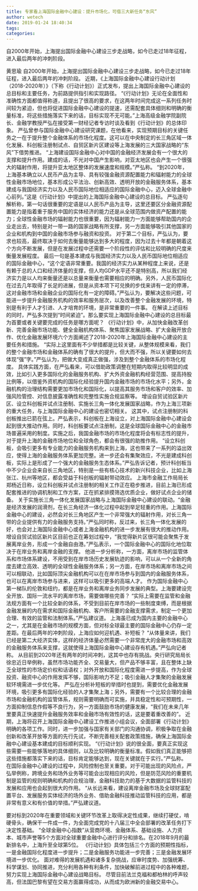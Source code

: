 ```yaml
---
title: 专家看上海国际金融中心建设：提升市场化，可借三大新任务“东风”
author: wetech
date: 2019-01-24 18:40:34
tags: 
categories: 
---
```

自2000年开始，上海提出国际金融中心建设三步走战略，如今已走过18年征程，进入最后两年的冲刺阶段。
<!-- more -->
黄思瑜
自2000年开始，上海提出国际金融中心建设三步走战略，如今已走过18年征程，进入最后两年的冲刺阶段。
近期，《上海国际金融中心建设行动计划（2018-2020年）》（下称《行动计划》）正式发布，提出上海国际金融中心建设的总目标和主要任务，为前路提供指引和实现路径。
“《行动计划》无论在全面性和准确性方面都值得称道，且提出了很高的要求，在这两年时间完成这一系列任务时间较为紧迫，但也将促进国际金融中心建设的提速，还需配套具体细则和明确的衡量标准，将这些措施落实下来的话，目标实现不无可能。”上海高级金融学院副院长、金融学教授严弘在接受第一财经记者专访时谈及看到《行动计划》的总体印象。
严弘曾参与国际金融中心建设研究课题，在他看来，实现预期目标的关键任务之一在于提升整个金融体系的市场化程度。这可以在中央制定的长三角区域一体化发展、科创板注册制试点、自贸区新片区建设等上海发展的三大国家战略的“东风”下借势推进。
“上海建设国际金融中心对中国的金融经济发展会有一个很大的支撑和提升作用。建成的话，不光对中国产生影响，对亚太地区也会产生一个很强大的辐射作用，将提升亚太地区整体的发展速度和规模。”严弘称。
“到2020年，上海基本确立以人民币产品为主导、具有较强金融资源配置能力和辐射能力的全球性金融市场地位，基本形成公平法治、创新高效、透明开放的金融服务体系，基本建成与我国经济实力以及人民币国际地位相适应的国际金融中心，迈入全球金融中心前列。”这是《行动计划》中提出的上海国际金融中心建设的总目标。
严弘逐句解析称，第一句话很重要的定语是以人民币产品为主导，这里还要区分金融资源配置能力是指着重于服务中国的实体经济的能力还是从全球范围内做资产配置的能力；全球性金融市场的辐射能力也很重要，因为辐射能力一方面能够帮助国内的企业走出去，特别是对一带一路的国家战略有所支撑，另一方面能够吸引其他国家的企业和机构到中国的金融市场参与融资和投资。
对于第二个目标，严弘认为，要求也较高，最终取决于如何去衡量能够达到多大的程度，因为过去十年都是朝着这个方向不断发展，但是在发展过程中还需要一个阶段性的评估和比较明确的尺度来衡量发展程度。
最后一句是基本建成与我国经济实力以及人民币国际地位相适应的国际金融中心，“这个定语非常重要。我国的经济实力从某种程度上来说，还是有赖于总的人口和经济体量的支撑，但人均GDP水平还不是特别高，所以我们经济实力是以人均来衡量还是以总量来衡量也需要相应的明确。另外，人民币国际化在过去几年取得了长足的进展，但是从资本项下可兑换的步伐来讲有一定的停滞，这对金融市场和金融企业的国际化有一定的障碍。”严弘认为，要解决这些问题，可能进一步提升金融服务机构的效率和服务层次，以及改善整个金融发展的环境，特别是有利于人才引进、人才培育的环境，是非常重要的一件事。
在解读上述目标的同时，严弘多次提到“时间紧迫”。那么要实现上海国际金融中心建设的总目标最为首要或者关键要完成的任务是哪方面呢？
《行动计划》中，从加快金融改革创新、完善金融市场功能、健全金融机构体系、聚焦国家发展战略、扩大金融开放合作、优化金融发展环境六个方面阐述了2018-2020年上海国际金融中心建设的主要任务和措施。
“实际上这里面有不少举措都是比较关键，从整体规模来看，我们的整个金融市场和金融体系的确有了很大的提升，但大而不强，所以关键要如何去体现“强”字。”严弘认为，把做大变成真正做强，涉及到整个金融体系的市场化程度。
具体实践方面，在严弘看来，可以借助政策调整在短期内取得比较明显的成效，比如引入更多国际化的金融服务机构、扩大外资金融机构经营范围、提高持股比例等，以借鉴外资机构的国际化经验提升国内金融市场的市场化水平；另外，金融机构的治理结构需要更加市场化和国际化，以提高其服务市场和客户的效率、加强风险管控、对信息披露准确性和完整性实施合规监察等。
增设自贸试验区新片区、设立科创板并试点注册制、实施长三角一体化发展国家战略，作为上海三项新的重大任务，与上海国际金融中心的建设也密切相关。
这其中，试点注册制的科创板推出已箭在弦上。严弘表示，科创板在上海设立，对上海国际金融中心建设会起到很大推动作用。同时，科创板要试点注册制，这是全球国际金融中心的金融市场普遍采用的制度。实施之后，我国金融市场的市场化程度将会有标志性的提升，对于提升上海的金融市场地位和全球角色，都会有很强的助推作用。
“设立科创板，会吸引更多有专业能力的金融服务机构来到上海，这也带来了一系列的溢出效应，使得上海的金融服务体系更加完整。进一步还会有集聚效应，不光是建成科创板，实际上是形成了一个强大的金融服务生态体系。”严弘告诉记者，预计科创板当中不少企业会来自长三角地区，特别是一些有核心技术的新兴科技企业，比如上海张江、杭州等地区，都会受益于科创板的辐射带动效应。
上海市金融工作局局长郑杨近日称，设立科创板并试点注册制的相关工作正在稳步推进，目前上海已形成配套推进的协调机制和工作方案，正在抓紧排摸筛选优质企业，做好试点企业的储备。
关于实施长三角一体化发展国家战略与上海国际金融中心建设的联动。“金融是经济发展的润滑剂，在长三角经济一体化过程中起到举足轻重的作用。上海国际金融中心的建设，必然会对长三角地区产生一个非常强大的辐射作用，对长三角一带的企业提供有力的金融服务支持。”严弘同时称，反过来，长三角一体化发展的好，也会对上海国际金融中心或者上海金融机构的进一步发展有很大的推动作用。
增设自贸试验区新片区目前也正在筹划过程中，“我觉得新片区很可能会聚焦于发展离岸业务，形成一个金融自由港。”严弘表示，一个国际金融中心的国际化地位取决于在岸业务和离岸金融的支撑。
他进一步分析称，一方面，离岸市场的监管体系和市场体系建设，不用受到在岸市场历史发展轨迹的影响，可以从一个全新的角度去建立高效、透明的全球性金融服务体系；另一方面，在岸市场和离岸市场之间可以相联动，比如国际顶尖金融机构可以在在岸市场参与到国内的金融服务体系，也可以在离岸市场参与进来，这样可以吸引更多的高端人才。
作为国际金融中心第一梯队的伦敦和纽约，都是在岸业务和离岸业务同步发展的典型。上海要建设完全开放、国际一流水平的离岸市场，需要做哪些完善？
“实际上需要在监管和金融法规方面有一个比较全新的体系，不受到目前在岸市场的一些制度束缚，而是根据金融发展的内在需求和国际金融机构、客户所需要的金融支撑需求，制定一个更加合理、有效的监管和法制体系。”严弘建议道。
上海虽已成为国内主要的金融中心之一，尤其是在金融市场的规模方面，但对标全球最主要的国际金融中心仍存一定差距。在最后两年的冲刺阶段，上海应如何迎机遇、补短板？
“从体量来讲，我们已经是第二大经济实体，这样的经济体量必然需要一个非常庞大的金融市场和高效的金融服务体系来支撑，这就使得上海国际金融中心建设存有机遇。”严弘向记者称。
从目前到2020年还有两年的时间冲刺，这其中也存有挑战。央行研究局局长徐忠近日举例称，虽然市场功能齐全、交易量大，但产品不够丰富，且在整体上缺乏全球性的市场定价权和话语权；对外开放和国际化程度需进一步提高，作为全球投资、融资中心的作用发挥不够，国际影响力不足；吸引金融人才集聚的金融发展软环境需进一步优化等。
严弘在分析补短板的举措时也提到，需要优化金融发展环境，吸引更多有国际化经验的人才集聚上海；另外，需要有一个比较合理的金融市场和金融机构的监管体系，规则需要明确而可实施，并具稳定性和可预期性，一方面抑制信息作假等不良行为，另一方面鼓励市场的健康发展，“我们在未来几年里要真正快速提升金融服务效率和金融市场有效性的话，这是要着重改善的”。
近期，上海将召开上海国际金融中心建设工作推进小组会议，全面部署《行动计划》明确的各项工作。同时，进一步加强与国家有关部门的沟通协调，积极争取在金融创新和改革开放等方面的先行先试，不断完善相关配套政策措施，确保上海国际金融中心建设基本建成的目标顺利实现。
“《行动计划》说的很全面，要真正实现这些需要一些能够落地的具体细则，以及比较明确的衡量标准。假如我们真正能够把这些措施都落实下来的话，目标肯定能够达到，现在关键就在于实行。”严弘称。
在国际金融中心建设的过程中，风险控制也至关重要。对于可能出现的风险点，严弘举例称，跨境业务和场外业务等可能会出现相应的风险，但是防范风险的重要机制是监管的规则明确和机构的合规治理，金融科技助力的基于大数据的监管科技的发展和应用也会起到很大的作用。
“从长远来看，建设离岸金融市场及全球财富配置平台、发展服务实体经济的场外业务、借助金融科技推动监管科技的应用，都是非常有意义和有价值的举措。”严弘建议道。
 
 
要对标到2020年在重要领域和关键环节改革上取得决定性成果，继续打硬仗，啃硬骨头，确保干一件成一件，为全面完成党的十八届三中全会部署的改革任务打下决定性基础。
“全球金融中心指数”从营商环境、金融体系、基础设施、人力资本、城市声誉等5个方面对全球重要金融中心进行评分和排名。在2018年9月的最新排名中，上海升至全球第5位。
《行动计划》具体包括三个方面的预期性指标，一是金融国际化程度进一步提升；二是金融服务功能进一步完善；三是金融发展环境进一步优化。
面对难得的发展机遇和诸多复杂挑战，应审时度势、加强统筹、科学谋划、协同推进，充分利用各种有利条件，加快破解前进过程中的各种难题，努力实现上海国际金融中心建设战略目标。
尽管目前法兰克福和都柏林的呼声较高，但法国巴黎有望在交易方面赢得成功，从而成为欧洲新的金融交易中心。
